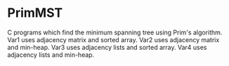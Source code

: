 # PrimMST
C programs which find the minimum spanning tree using Prim's algorithm.
Var1 uses adjacency matrix and sorted array.
Var2 uses adjacency matrix and min-heap.
Var3 uses adjacency lists and sorted array.
Var4 uses adjacency lists and min-heap.
